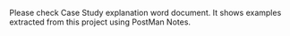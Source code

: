 Please check Case Study explanation word document. It shows examples extracted from this project using PostMan Notes. 
